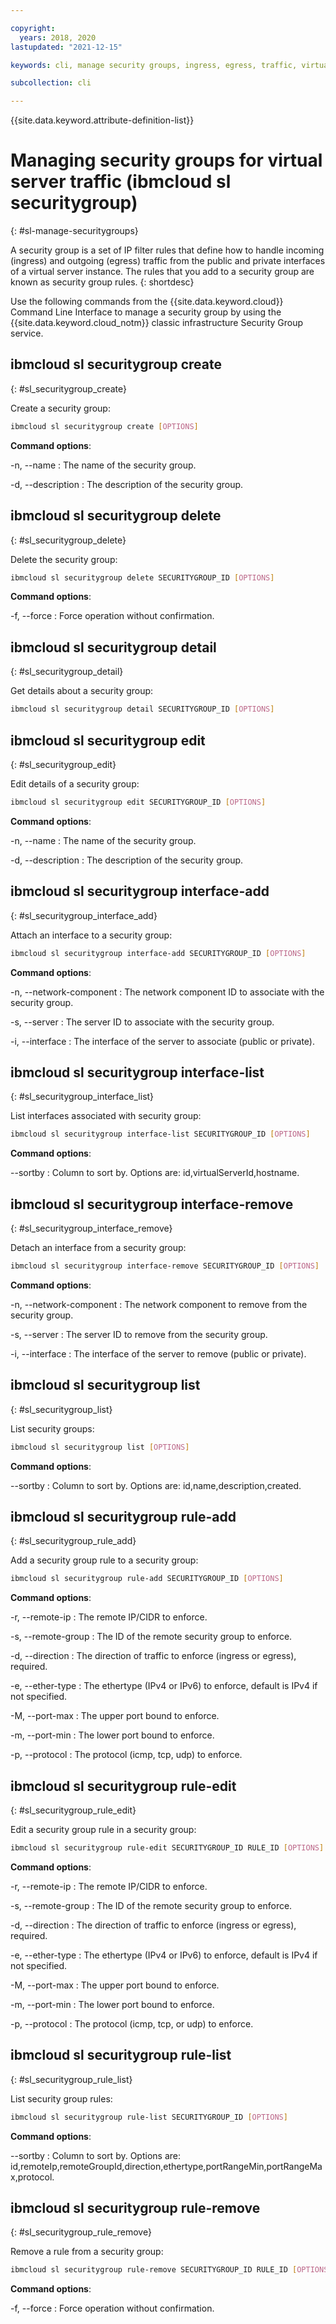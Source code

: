 ```yaml
---

copyright:
  years: 2018, 2020
lastupdated: "2021-12-15"

keywords: cli, manage security groups, ingress, egress, traffic, virtual server cli, classic infrastructure cli, securitygroup, ibmcloud sl securitygroup, security group cli

subcollection: cli

---
```


{{site.data.keyword.attribute-definition-list}}

# Managing security groups for virtual server traffic (ibmcloud sl securitygroup)
{: #sl-manage-securitygroups}

A security group is a set of IP filter rules that define how to handle incoming (ingress) and outgoing (egress) traffic from the public and private interfaces of a virtual server instance. The rules that you add to a security group are known as security group rules.
{: shortdesc}

Use the following commands from the {{site.data.keyword.cloud}} Command Line Interface to manage a security group by using the {{site.data.keyword.cloud_notm}} classic infrastructure Security Group service.

## ibmcloud sl securitygroup create
{: #sl_securitygroup_create}

Create a security group:
```bash
ibmcloud sl securitygroup create [OPTIONS]
```

**Command options**:

-n, --name
:   The name of the security group.

-d, --description
:   The description of the security group.

## ibmcloud sl securitygroup delete
{: #sl_securitygroup_delete}

Delete the security group:
```bash
ibmcloud sl securitygroup delete SECURITYGROUP_ID [OPTIONS]
```

**Command options**:

-f, --force
:   Force operation without confirmation.

## ibmcloud sl securitygroup detail
{: #sl_securitygroup_detail}

Get details about a security group:
```bash
ibmcloud sl securitygroup detail SECURITYGROUP_ID [OPTIONS]
```

## ibmcloud sl securitygroup edit
{: #sl_securitygroup_edit}

Edit details of a security group:
```bash
ibmcloud sl securitygroup edit SECURITYGROUP_ID [OPTIONS]
```

**Command options**:

-n, --name
:   The name of the security group.

-d, --description
:   The description of the security group.

## ibmcloud sl securitygroup interface-add
{: #sl_securitygroup_interface_add}

Attach an interface to a security group:
```bash
ibmcloud sl securitygroup interface-add SECURITYGROUP_ID [OPTIONS]
```

**Command options**:

-n, --network-component
:   The network component ID to associate with the security group.

-s, --server
:   The server ID to associate with the security group.

-i, --interface
:   The interface of the server to associate (public or private).

## ibmcloud sl securitygroup interface-list
{: #sl_securitygroup_interface_list}

List interfaces associated with security group:
```bash
ibmcloud sl securitygroup interface-list SECURITYGROUP_ID [OPTIONS]
```

**Command options**:

--sortby
:   Column to sort by. Options are: id,virtualServerId,hostname.

## ibmcloud sl securitygroup interface-remove
{: #sl_securitygroup_interface_remove}

Detach an interface from a security group:
```bash
ibmcloud sl securitygroup interface-remove SECURITYGROUP_ID [OPTIONS]
```

**Command options**:

-n, --network-component
:   The network component to remove from the security group.

-s, --server
:   The server ID to remove from the security group.

-i, --interface
:   The interface of the server to remove (public or private).

## ibmcloud sl securitygroup list
{: #sl_securitygroup_list}

List security groups:
```bash
ibmcloud sl securitygroup list [OPTIONS]
```

**Command options**:

--sortby
:   Column to sort by. Options are: id,name,description,created.

## ibmcloud sl securitygroup rule-add
{: #sl_securitygroup_rule_add}

Add a security group rule to a security group:
```bash
ibmcloud sl securitygroup rule-add SECURITYGROUP_ID [OPTIONS]
```

**Command options**:

-r, --remote-ip
:   The remote IP/CIDR to enforce.

-s, --remote-group
:   The ID of the remote security group to enforce.

-d, --direction
:   The direction of traffic to enforce (ingress or egress), required.

-e, --ether-type
:   The ethertype (IPv4 or IPv6) to enforce, default is IPv4 if not specified.

-M, --port-max
:   The upper port bound to enforce.

-m, --port-min
:   The lower port bound to enforce.

-p, --protocol
:   The protocol (icmp, tcp, udp) to enforce.

## ibmcloud sl securitygroup rule-edit
{: #sl_securitygroup_rule_edit}

Edit a security group rule in a security group:
```bash
ibmcloud sl securitygroup rule-edit SECURITYGROUP_ID RULE_ID [OPTIONS]
```

**Command options**:

-r, --remote-ip
:   The remote IP/CIDR to enforce.

-s, --remote-group
:   The ID of the remote security group to enforce.

-d, --direction
:   The direction of traffic to enforce (ingress or egress), required.

-e, --ether-type
:   The ethertype (IPv4 or IPv6) to enforce, default is IPv4 if not specified.

-M, --port-max
:   The upper port bound to enforce.

-m, --port-min
:   The lower port bound to enforce.

-p, --protocol
:   The protocol (icmp, tcp, or udp) to enforce.

## ibmcloud sl securitygroup rule-list
{: #sl_securitygroup_rule_list}

List security group rules:
```bash
ibmcloud sl securitygroup rule-list SECURITYGROUP_ID [OPTIONS]
```

**Command options**:

--sortby
:   Column to sort by. Options are: id,remoteIp,remoteGroupId,direction,ethertype,portRangeMin,portRangeMax,protocol.

## ibmcloud sl securitygroup rule-remove
{: #sl_securitygroup_rule_remove}

Remove a rule from a security group:
```bash
ibmcloud sl securitygroup rule-remove SECURITYGROUP_ID RULE_ID [OPTIONS]
```

**Command options**:

-f, --force
:   Force operation without confirmation.
